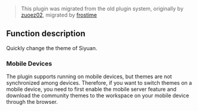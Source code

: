 > This plugin was migrated from the old plugin system, originally by [zuoez02](https://github.com/zuoez02), migrated by [frostime](https://github.com/frostime)

## Function description

Quickly change the theme of Siyuan.

### Mobile Devices

The plugin supports running on mobile devices, but themes are not synchronized among devices. Therefore, if you want to switch themes on a mobile device, you need to first enable the mobile server feature and download the community themes to the workspace on your mobile device through the browser.
